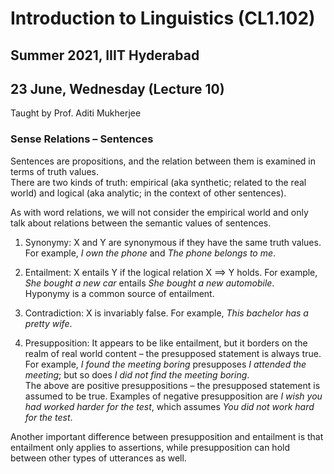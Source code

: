 # Introduction to Linguistics (CL1.102)
## Summer 2021, IIIT Hyderabad
## 23 June, Wednesday (Lecture 10)

Taught by Prof. Aditi Mukherjee

### Sense Relations – Sentences
Sentences are propositions, and the relation between them is examined in terms of truth values.  
There are two kinds of truth: empirical (aka synthetic; related to the real world) and logical (aka analytic; in the context of other sentences).  

As with word relations, we will not consider the empirical world and only talk about relations between the semantic values of sentences.

1. Synonymy: X and Y are synonymous if they have the same truth values. For example, _I own the phone_ and _The phone belongs to me_.  

2. Entailment: X entails Y if the logical relation X $\implies$ Y holds. For example, _She bought a new car_ entails _She bought a new automobile_.  
    Hyponymy is a common source of entailment.  
    
3. Contradiction: X is invariably false. For example, _This bachelor has a pretty wife_.  

4. Presupposition: It appears to be like entailment, but it borders on the realm of real world content – the presupposed statement is always true. For example, _I found the meeting boring_ presupposes _I attended the meeting_; but so does _I did not find the meeting boring_.   
    The above are positive presuppositions – the presupposed statement is assumed to be true. Examples of negative presupposition are _I wish you had worked harder for the test_, which assumes _You did not work hard for the test_.

Another important difference between presupposition and entailment is that entailment only applies to assertions, while presupposition can hold between other types of utterances as well.    
